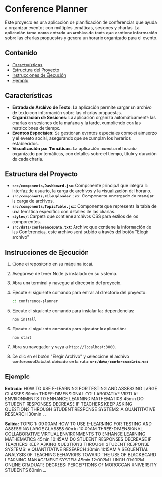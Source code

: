 # Conference Planner

Este proyecto es una aplicación de planificación de conferencias que ayuda a organizar eventos con múltiples temáticas, sesiones y charlas. La aplicación toma como entrada un archivo de texto que contiene información sobre las charlas propuestas y genera un horario organizado para el evento.

## Contenido

- [Características](#características)
- [Estructura del Proyecto](#estructura-del-proyecto)
- [Instrucciones de Ejecución](#instrucciones-de-ejecución)
- [Ejemplo](#ejemplo)

## Características

- **Entrada de Archivo de Texto**: La aplicación permite cargar un archivo de texto con información sobre las charlas propuestas.
- **Organización de Sesiones**: La aplicación organiza automáticamente las charlas en sesiones de la mañana y la tarde, cumpliendo con las restricciones de tiempo.
- **Eventos Especiales**: Se gestionan eventos especiales como el almuerzo y el evento social, asegurando que se cumplan los horarios establecidos.
- **Visualización por Temáticas**: La aplicación muestra el horario organizado por temáticas, con detalles sobre el tiempo, título y duración de cada charla.

## Estructura del Proyecto

- **`src/components/Dashboard.jsx`**: Componente principal que integra la interfaz de usuario, la carga de archivos y la visualización del horario.
- **`src/components/FileUploader.jsx`**: Componente encargado de manejar la carga de archivos.
- **`src/components/TopicTable.jsx`**: Componente que representa la tabla de una temática específica con detalles de las charlas.
- **`styles/`**: Carpeta que contiene archivos CSS para estilos de los componentes.
- **`src/data/conferenceData.txt`**: Archivo que contiene la información de las Conferencias, este archivo será subido a través del botón "Elegir archivo"

## Instrucciones de Ejecución

1. Clone el repositorio en su máquina local.
2. Asegúrese de tener Node.js instalado en su sistema.
3. Abra una terminal y navegue al directorio del proyecto.
4. Ejecute el siguiente comando para entrar al directorio del proyecto:

    ```bash
    cd conference-planner
    ```

5. Ejecute el siguiente comando para instalar las dependencias:

    ```bash
    npm install
    ```

6. Ejecute el siguiente comando para ejecutar la aplicación:

    ```bash
    npm start
    ```

7. Abra su navegador y vaya a `http://localhost:3000`.

8. De clic en el botón "Elegir Archivo" y seleccione el archivo conferenceData.txt ubicado en la ruta:  **`src/data/conferenceData.txt`**

## Ejemplo

**Entrada:**
HOW TO USE E-LEARNING FOR TESTING AND ASSESSING LARGE CLASSES 60min
THREE-DIMENSIONAL COLLABORATIVE VIRTUAL ENVIRONMENTS TO ENHANCE LEARNING MATHEMATICS 45min
DO STUDENT RESPONSES DECREASE IF TEACHERS KEEP ASKING QUESTIONS THROUGH STUDENT RESPONSE SYSTEMS: A QUANTITATIVE RESEARCH 30min
...

**Salida:**
TOPIC 1:
09:00AM HOW TO USE E-LEARNING FOR TESTING AND ASSESSING LARGE CLASSES 60min
10:00AM THREE-DIMENSIONAL COLLABORATIVE VIRTUAL ENVIRONMENTS TO ENHANCE LEARNING MATHEMATICS 45min
10:45AM DO STUDENT RESPONSES DECREASE IF TEACHERS KEEP ASKING QUESTIONS THROUGH STUDENT RESPONSE SYSTEMS: A QUANTITATIVE RESEARCH 30min
11:15AM A SEQUENTIAL ANALYSIS OF TEACHING BEHAVIORS TOWARD THE USE OF BLACKBOARD LEARNING MANAGEMENT SYSTEM 45min
12:00PM LUNCH
01:00PM ONLINE GRADUATE DEGREES: PERCEPTIONS OF MOROCCAN UNIVERSITY STUDENTS 60min
...